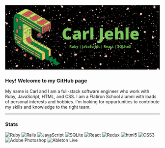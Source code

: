 <img src="CJlogo2.png" alt="banner" />

### Hey! Welcome to my GitHub page

My name is Carl and I am a full-stack software engineer who work with Ruby, JavaScript, HTML, and CSS. I am a Flatiron School alumni with loads of personal interests and hobbies. I'm looking for oppurtunities to contribute my skills and knowledge to the right team. 

---
### Stats

<img alt="Ruby" src="https://img.shields.io/badge/Ruby-030303?logo=Ruby&style=flat-square&logoColor=CC342D" /> <img alt="Rails" src="https://img.shields.io/badge/Ruby on Rails-030303?logo=Ruby on Rails&style=flat-square&logoColor=CC0000" /> 
<img alt="JavaScript" src="https://img.shields.io/badge/JavaScript-030303?logo=JavaScript&style=flat-square&logoColor=F7DF1E" /> <img alt="SQLite" src="https://img.shields.io/badge/SQLite-030303?logo=SQLite&style=flat-square&logoColor=003B57" /> 
<img alt="React" src="https://img.shields.io/badge/React-030303?logo=React&style=flat-square&logoColor=#61DAFB" /> <img alt="Redux" src="https://img.shields.io/badge/Redux-030303?logo=Redux&style=flat-square&logoColor=764ABC" /> <img alt="html5" src="https://img.shields.io/badge/HTML5-030303?logo=HTML5&style=flat-square&logoColor=E34F26" /> <img alt="CSS3" src="https://img.shields.io/badge/CSS3-030303?logo=CSS3&style=flat-square&logoColor=1572B6" /> <img alt="Adobe Photoshop" src="https://img.shields.io/badge/Adobe Photoshop-030303?logo=Adobe Photoshop&style=flat-square&logoColor=#31A8FF" /> <img alt="Ableton Live" src="https://img.shields.io/badge/Ableton Live-030303?logo=Ableton Live&style=flat-square&logoColor=#000000" />
